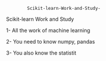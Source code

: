             Scikit-learn-Work-and-Study-
Scikit-learn Work and Study 

1- All the work of machine learning

2- You need to know numpy, pandas
        
3- You also know the statistit                                        
                                
                    
                   
          
                                             
                      
          
          
